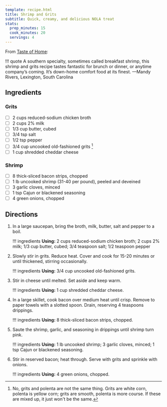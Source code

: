 ```yaml
---
template: recipe.html
title: Shrimp and Grits
subtitle: Quick, creamy, and delicious NOLA treat
stats:
  prep_minutes: 15
  cook_minutes: 20
  servings: 4
---
```


From [Taste of Home](https://www.tasteofhome.com/recipes/southern-shrimp-and-grits/):

!!! quote
    A southern specialty, sometimes called breakfast shrimp, this shrimp and grits recipe tastes fantastic for brunch or dinner, or anytime company’s coming. It’s down-home comfort food at its finest. —Mandy Rivers, Lexington, South Carolina

## Ingredients
<div class="recipe-ingredients" markdown>

### Grits

- [ ] 2 cups reduced-sodium chicken broth
- [ ] 2 cups 2% milk
- [ ] 1/3 cup butter, cubed
- [ ] 3/4 tsp salt
- [ ] 1/2 tsp pepper
- [ ] 3/4 cup uncooked old-fashioned grits [^1]
- [ ] 1 cup shredded cheddar cheese

[^1]: No, grits and polenta are not the same thing. Grits are white corn, polenta is yellow corn; grits are smooth, polenta is more course. If these are mixed up, it just won't be the same.

### Shrimp

- [ ] 8 thick-sliced bacon strips, chopped
- [ ] 1 lb uncooked shrimp (31-40 per pound), peeled and deveined
- [ ] 3 garlic cloves, minced
- [ ] 1 tsp Cajun or blackened seasoning
- [ ] 4 green onions, chopped

</div>

## Directions
<div class="recipe-directions" markdown>

1. In a large saucepan, bring the broth, milk, butter, salt and pepper to a boil.

    !!! ingredients
        **Using:** 2 cups reduced-sodium chicken broth; 2 cups 2% milk; 1/3 cup butter, cubed; 3/4 teaspoon salt; 1/2 teaspoon pepper

2. Slowly stir in grits. Reduce heat. Cover and cook for 15-20 minutes or until thickened, stirring occasionally.

    !!! ingredients
        **Using:** 3/4 cup uncooked old-fashioned grits.

3. Stir in cheese until melted. Set aside and keep warm.

    !!! ingredients
        **Using:** 1 cup shredded cheddar cheese.

4. In a large skillet, cook bacon over medium heat until crisp. Remove to paper towels with a slotted spoon. Drain, reserving 4 teaspoons drippings.

    !!! ingredients
        **Using:** 8 thick-sliced bacon strips, chopped.

5. Saute the shrimp, garlic, and seasoning in drippings until shrimp turn pink.

    !!! ingredients
        **Using:** 1 lb uncooked shrimp; 3 garlic cloves, minced; 1 tsp Cajun or blackened seasoning.

6. Stir in reserved bacon; heat through. Serve with grits and sprinkle with onions.

    !!! ingredients
        **Using:** 4 green onions, chopped.

</div>
